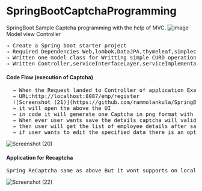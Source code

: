 # SpringBootCaptchaProgramming
SpringBoot Sample Captcha programming with the help of MVC.
![image](https://github.com/rammolankula/SpringBootCaptchaProgramming/assets/53596726/d2229590-ae5d-49df-b8af-54c35f9df695)
Model view Controller
<pre>
&#8594; Create a Spring boot starter project
&#8594; Required Dependencies Web,lombok,DataJPA,thymeleaf,simplecaptcha,MySql Connector
&#8594; Written one model class for Writting simple CURD operations
&#8594; Written Controller,serviceInterfaceLayer,serviceImplementationLayer, captchaUtil,repoInterface
</pre>
#### Code Flow (execution of Captcha)
<pre>
  &#8594; When the Request landed to Controller of application Example 
  &#8594; URL:http://localhost:8087/emp/register
  ![Screenshot (21)](https://github.com/rammolankula/SpringBootCaptchaProgramming/assets/53596726/c8594b2c-e171-43c7-9ab1-8c0c612f746f)
  &#8594; it will open the above the UI
  &#8594; in code it will generate one Captcha in png format with specified mirgins and we are storing in data base
  &#8594; When ever user wants save the details captcha will validated if not we are giving the invalid captcha error exception
  &#8594; then user will get the list of employee details after saving.
  &#8594; if user wants to edit the specified data there is an option for edit user need to give the captcha for edit
</pre>
![Screenshot (20)](https://github.com/rammolankula/SpringBootCaptchaProgramming/assets/53596726/57cfe94e-737e-4a03-9fa6-e43d72fdde25)


#### Application for Recaptcha

<pre>
Spring ReCaptcha same as above But it wont supports on localhost
</pre>
![Screenshot (22)](https://github.com/rammolankula/SpringBootCaptchaProgramming/assets/53596726/83773426-74a0-4989-bc61-ed4c39487d60)
